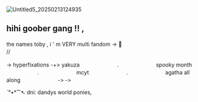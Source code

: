 ![Untitled5_20250213124935](https://github.com/user-attachments/assets/811ac10a-3bb5-4cbb-ad3e-b6ab72d17021)


## hihi goober gang ‪‪!! ,
the names toby , i ' m VERY multi fandom -> 🧡
  ㅤㅤㅤㅤㅤㅤㅤ       ㅤㅤㅤㅤㅤㅤㅤ  
  //   ㅤㅤㅤㅤㅤㅤㅤ    ㅤㅤㅤㅤㅤㅤㅤ    ㅤㅤㅤㅤㅤㅤㅤ  

 -> hyperfixations ‪‪-+>
         yakuza    ㅤㅤㅤㅤㅤㅤㅤ      .     ㅤㅤㅤㅤㅤㅤㅤ      spooky month       ㅤㅤㅤㅤㅤㅤㅤ    .      ㅤㅤㅤㅤㅤㅤㅤ      mcyt       ㅤㅤㅤㅤㅤㅤㅤ     .    ㅤㅤㅤㅤㅤㅤㅤ     agatha all along      ㅤㅤㅤㅤㅤㅤㅤ    -> ->

ˋ°•*⁀➷ dni: dandys world ponies, 
               

